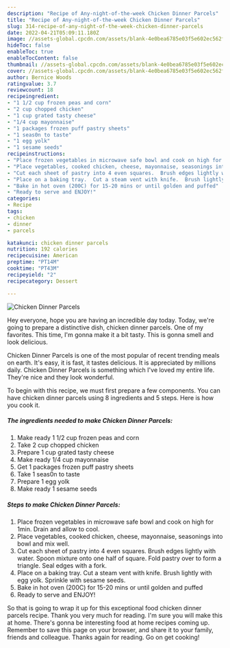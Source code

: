 ```yaml
---
description: "Recipe of Any-night-of-the-week Chicken Dinner Parcels"
title: "Recipe of Any-night-of-the-week Chicken Dinner Parcels"
slug: 314-recipe-of-any-night-of-the-week-chicken-dinner-parcels
date: 2022-04-21T05:09:11.180Z
image: //assets-global.cpcdn.com/assets/blank-4e0bea6785e03f5e602ec562f230caae08da540cada707380b4fe1bbebba43da.png
hideToc: false
enableToc: true
enableTocContent: false
thumbnail: //assets-global.cpcdn.com/assets/blank-4e0bea6785e03f5e602ec562f230caae08da540cada707380b4fe1bbebba43da.png
cover: //assets-global.cpcdn.com/assets/blank-4e0bea6785e03f5e602ec562f230caae08da540cada707380b4fe1bbebba43da.png
author: Bernice Woods
ratingvalue: 3.7
reviewcount: 18
recipeingredient:
- "1 1/2 cup frozen peas and corn"
- "2 cup chopped chicken"
- "1 cup grated tasty cheese"
- "1/4 cup mayonnaise"
- "1 packages frozen puff pastry sheets"
- "1 seas0n to taste"
- "1 egg yolk"
- "1 sesame seeds"
recipeinstructions:
- "Place frozen vegetables in microwave safe bowl and cook on high for 1min.  Drain and allow to cool."
- "Place vegetables, cooked chicken, cheese, mayonnaise, seasonings into bowl and mix well."
- "Cut each sheet of pastry into 4 even squares.  Brush edges lightly with water.  Spoon mixture onto one half of square. Fold pastry over to form a triangle.  Seal edges with a fork."
- "Place on a baking tray.  Cut a steam vent with knife.  Brush lightly with egg yolk.  Sprinkle with sesame seeds."
- "Bake in hot oven (200C) for 15-20 mins or until golden and puffed"
- "Ready to serve and ENJOY!"
categories:
- Recipe
tags:
- chicken
- dinner
- parcels

katakunci: chicken dinner parcels 
nutrition: 192 calories
recipecuisine: American
preptime: "PT14M"
cooktime: "PT43M"
recipeyield: "2"
recipecategory: Dessert

---
```



![Chicken Dinner Parcels](//assets-global.cpcdn.com/assets/blank-4e0bea6785e03f5e602ec562f230caae08da540cada707380b4fe1bbebba43da.png)

Hey everyone, hope you are having an incredible day today. Today, we're going to prepare a distinctive dish, chicken dinner parcels. One of my favorites. This time, I'm gonna make it a bit tasty. This is gonna smell and look delicious.

Chicken Dinner Parcels is one of the most popular of recent trending meals on earth. It's easy, it is fast, it tastes delicious. It is appreciated by millions daily. Chicken Dinner Parcels is something which I've loved my entire life. They're nice and they look wonderful.




To begin with this recipe, we must first prepare a few components. You can have chicken dinner parcels using 8 ingredients and 5 steps. Here is how you cook it.

<!--inarticleads1-->

##### The ingredients needed to make Chicken Dinner Parcels:

1. Make ready 1 1/2 cup frozen peas and corn
1. Take 2 cup chopped chicken
1. Prepare 1 cup grated tasty cheese
1. Make ready 1/4 cup mayonnaise
1. Get 1 packages frozen puff pastry sheets
1. Take 1 seas0n to taste
1. Prepare 1 egg yolk
1. Make ready 1 sesame seeds




<!--inarticleads2-->

##### Steps to make Chicken Dinner Parcels:

1. Place frozen vegetables in microwave safe bowl and cook on high for 1min.  Drain and allow to cool.
1. Place vegetables, cooked chicken, cheese, mayonnaise, seasonings into bowl and mix well.
1. Cut each sheet of pastry into 4 even squares.  Brush edges lightly with water.  Spoon mixture onto one half of square. Fold pastry over to form a triangle.  Seal edges with a fork.
1. Place on a baking tray.  Cut a steam vent with knife.  Brush lightly with egg yolk.  Sprinkle with sesame seeds.
1. Bake in hot oven (200C) for 15-20 mins or until golden and puffed
1. Ready to serve and ENJOY!



So that is going to wrap it up for this exceptional food chicken dinner parcels recipe. Thank you very much for reading. I'm sure you will make this at home. There's gonna be interesting food at home recipes coming up. Remember to save this page on your browser, and share it to your family, friends and colleague. Thanks again for reading. Go on get cooking!
